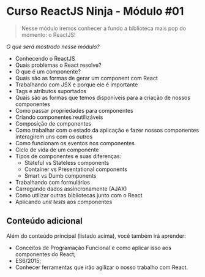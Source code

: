# Curso ReactJS Ninja - Módulo #01

> Nesse módulo iremos conhecer a fundo a biblioteca mais pop do momento: o ReactJS!

_O que será mostrado nesse módulo?_

- Conhecendo o ReactJS
- Quais problemas o React resolve?
- O que é um componente?
- Quais são as formas de gerar um component com React
- Trabalhando com JSX e porque ele é importante
- Tags e atributos suportados
- Quais são as formas que temos disponíveis para a criação de nossos componentes
- Como passar propriedades para componentes
- Criando componentes reutilizáveis
- Composição de componentes
- Como trabalhar com o estado da aplicação e fazer nossos componentes interagirem uns com os outros
- Como funcionam os eventos nos componentes
- Ciclo de vida de um componente
- Tipos de componentes e suas diferenças:
  - Stateful vs Stateless components
  - Container vs Presentational components
  - Smart vs Dumb components
- Trabalhando com formulários
- Carregando dados assíncronamente (AJAX)
- Como utilizar outras bibliotecas junto com o React
- Aplicando _unit tests_ aos componentes

## Conteúdo adicional

Além do conteúdo principal (listado acima), você também irá aprender:

- Conceitos de Programação Funcional e como aplicar isso aos componentes do React;
- ES6/2015;
- Conhecer ferramentas que irão agilizar o nosso trabalho com React.
